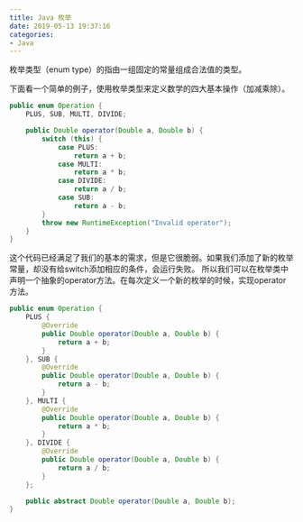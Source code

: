 ```yaml
---
title: Java 枚举
date: 2019-05-13 19:37:16
categories:
- Java
---
```

枚举类型（enum type）的指由一组固定的常量组成合法值的类型。

下面看一个简单的例子，使用枚举类型来定义数学的四大基本操作（加减乘除）。
```Java
public enum Operation {
    PLUS, SUB, MULTI, DIVIDE;

    public Double operator(Double a, Double b) {
        switch (this) {
            case PLUS:
                return a + b;
            case MULTI:
                return a * b;
            case DIVIDE:
                return a / b;
            case SUB:
                return a - b;
        }
        throw new RuntimeException("Invalid operator");
    }
}
```
这个代码已经满足了我们的基本的需求，但是它很脆弱。如果我们添加了新的枚举常量，却没有给switch添加相应的条件，会运行失败。
所以我们可以在枚举类中声明一个抽象的operator方法。在每次定义一个新的枚举的时候，实现operator方法。
```Java
public enum Operation {
    PLUS {
        @Override
        public Double operator(Double a, Double b) {
            return a + b;
        }
    }, SUB {
        @Override
        public Double operator(Double a, Double b) {
            return a - b;
        }
    }, MULTI {
        @Override
        public Double operator(Double a, Double b) {
            return a * b;
        }
    }, DIVIDE {
        @Override
        public Double operator(Double a, Double b) {
            return a / b;
        }
    };

    public abstract Double operator(Double a, Double b);
}
```
